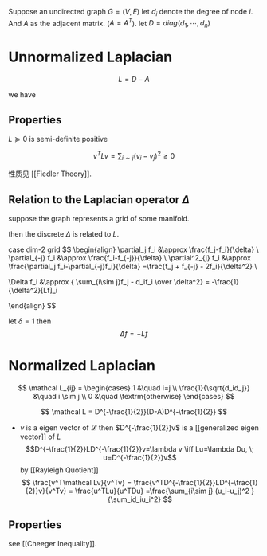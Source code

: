 Suppose an undirected graph $G=(V, E)$
let $d_i$ denote the degree of node $i$. And $A$ as the adjacent matrix. ($A = A^T$). 
let $D = diag(d_1, \cdots, d_n)$

# Unnormalized Laplacian

$$
	L = D - A
$$

we have 

## Properties

$L\succeq 0$ is semi-definite positive

$$
	v^TLv = \sum_{i\sim j} (v_i-v_j)^2 \ge 0
$$

性质见 [[Fiedler Theory]].
## Relation to the Laplacian operator $\Delta$

suppose the graph represents a grid of some manifold.

then the discrete $\Delta$ is related to $L$.

case dim-2 grid
$$
\begin{align}
	\partial_j f_i &\approx \frac{f_j-f_i}{\delta} \\
	\partial_{-j} f_i &\approx \frac{f_i-f_{-j}}{\delta} \\
	\partial^2_{j} f_i &\approx \frac{\partial_j f_i-\partial_{-j}f_i}{\delta} =\frac{f_j + f_{-j} - 2f_i}{\delta^2} \\
	
  \Delta f_i &\approx { \sum_{i\sim j}f_j - d_if_i \over \delta^2} = -\frac{1}{\delta^2}[Lf]_i
	
\end{align}
$$

let $\delta=1$ then
$$
	\Delta f = -Lf
$$




# Normalized Laplacian

$$
\mathcal L_{ij} = \begin{cases}
	1                       &\quad i=j \\
	\frac{1}{\sqrt{d_id_j}} &\quad i \sim j \\
	0                       &\quad \textrm{otherwise}
\end{cases}
$$

$$
\mathcal L = D^{-\frac{1}{2}}(D-A)D^{-\frac{1}{2}}
$$

- $v$ is a eigen vector of $\mathcal L$ then $D^{-\frac{1}{2}}v$ is a [[generalized eigen vector]] of $L$
	$$D^{-\frac{1}{2}}LD^{-\frac{1}{2}}v=\lambda v \iff Lu=\lambda Du, \; u=D^{-\frac{1}{2}}v$$
by [[Rayleigh Quotient]]
$$
	\frac{v^T\mathcal Lv}{v^Tv} = \frac{v^TD^{-\frac{1}{2}}LD^{-\frac{1}{2}}v}{v^Tv} = \frac{u^TLu}{u^TDu} =\frac{\sum_{i\sim j} (u_i-u_j)^2 }{\sum_id_iu_i^2}
$$


## Properties

see [[Cheeger Inequality]].